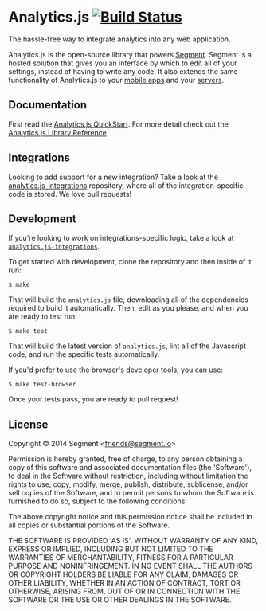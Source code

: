 
# Analytics.js [![Build Status](https://travis-ci.org/segmentio/analytics.js.png?branch=master)](https://travis-ci.org/segmentio/analytics.js)

The hassle-free way to integrate analytics into any web application. 

Analytics.js is the open-source library that powers [Segment](https://segment.io). Segment is a hosted solution that gives you an interface by which to edit all of your settings, instead of having to write any code. It also extends the same functionality of Analytics.js to your [mobile apps](https://segment.io/libraries) and your [servers](https://segment.io/libraries).


## Documentation

First read the [Analytics.js QuickStart](https://segment.io/docs/tutorials/quickstart-analytics.js). For more detail check out the [Analytics.js Library Reference](https://segment.io/docs/libraries/analytics.js).


## Integrations

Looking to add support for a new integration? Take a look at the [analytics.js-integrations](https://github.com/segmentio/analytics.js-integrations) repository, where all of the integration-specific code is stored. We love pull requests!


## Development

If you're looking to work on integrations-specific logic, take a look at [`analytics.js-integrations`](https://github.com/segmentio/analytics.js-integrations). 

To get started with development, clone the repository and then inside of it run:

    $ make

That will build the `analytics.js` file, downloading all of the dependencies required to build it automatically. Then, edit as you please, and when you are ready to test run:

    $ make test

That will build the latest version of `analytics.js`, lint all of the Javascript code, and run the specific tests automatically.

If you'd prefer to use the browser's developer tools, you can use:

    $ make test-browser

Once your tests pass, you are ready to pull request!


## License

Copyright &copy; 2014 Segment &lt;friends@segment.io&gt;

Permission is hereby granted, free of charge, to any person obtaining a copy of this software and associated documentation files (the 'Software'), to deal in the Software without restriction, including without limitation the rights to use, copy, modify, merge, publish, distribute, sublicense, and/or sell copies of the Software, and to permit persons to whom the Software is furnished to do so, subject to the following conditions:

The above copyright notice and this permission notice shall be included in all copies or substantial portions of the Software.

THE SOFTWARE IS PROVIDED 'AS IS', WITHOUT WARRANTY OF ANY KIND, EXPRESS OR IMPLIED, INCLUDING BUT NOT LIMITED TO THE WARRANTIES OF MERCHANTABILITY, FITNESS FOR A PARTICULAR PURPOSE AND NONINFRINGEMENT. IN NO EVENT SHALL THE AUTHORS OR COPYRIGHT HOLDERS BE LIABLE FOR ANY CLAIM, DAMAGES OR OTHER LIABILITY, WHETHER IN AN ACTION OF CONTRACT, TORT OR OTHERWISE, ARISING FROM, OUT OF OR IN CONNECTION WITH THE SOFTWARE OR THE USE OR OTHER DEALINGS IN THE SOFTWARE.
